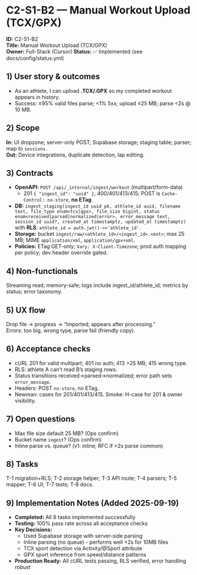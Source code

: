 # C2-S1-B2 — Manual Workout Upload (TCX/GPX)

**ID:** C2-S1-B2  
**Title:** Manual Workout Upload (TCX/GPX)  
**Owner:** Full-Stack (Cursor)
**Status:** ✅ Implemented (see docs/config/status.yml)

## 1) User story & outcomes
- As an athlete, I can upload **.TCX/.GPX** so my completed workout appears in history.
- Success: ≥95% valid files parse; <1% 5xx; upload ≤25 MB; parse <2s @ 10 MB.

## 2) Scope
**In:** UI dropzone; server-only POST; Supabase storage; staging table; parser; map to `sessions`.  
**Out:** Device integrations, duplicate detection, lap editing.

## 3) Contracts
- **OpenAPI:** `POST /api/_internal/ingest/workout` (multipart/form-data)
  - 201 `{ "ingest_id": "uuid" }`; 400/401/413/415; POST is `Cache-Control: no-store`, **no ETag**.
- **DB:** `ingest_staging(ingest_id uuid pk, athlete_id uuid, filename text, file_type enum<tcx|gpx>,
  file_size bigint, status enum<received|parsed|normalized|error>, error_message text, session_id uuid?,
  created_at timestamptz, updated_at timestamptz)` with **RLS**: `athlete_id = auth.jwt()->>'athlete_id'`.
- **Storage:** bucket `ingest/raw/<athlete_id>/<ingest_id>.<ext>`; max 25 MB; MIME `application/xml`,
  `application/gpx+xml`.
- **Policies:** ETag GET-only; `Vary: X-Client-Timezone`; prod auth mapping per policy; dev header override gated.

## 4) Non-functionals
Streaming read; memory-safe; logs include ingest_id/athlete_id; metrics by status; error taxonomy.

## 5) UX flow
Drop file → progress → “Imported; appears after processing.”  
Errors: too big, wrong type, parse fail (friendly copy).

## 6) Acceptance checks
- cURL 201 for valid multipart; 401 no auth; 413 >25 MB; 415 wrong type.
- RLS: athlete A can’t read B’s staging rows.
- Status transitions received→parsed→normalized; error path sets `error_message`.
- Headers: POST `no-store`, no ETag.
- Newman: cases for 201/401/413/415. Smoke: H-case for 201 & owner visibility.

## 7) Open questions
- Max file size default 25 MB? (Ops confirm)
- Bucket name `ingest`? (Ops confirm)
- Inline parse vs. queue? (v1: inline; RFC if >2s parse common)

## 8) Tasks
T-1 migration+RLS; T-2 storage helper; T-3 API route; T-4 parsers; T-5 mapper; T-6 UI; T-7 tests; T-8 docs.

## 9) Implementation Notes (Added 2025-09-19)
- **Completed:** All 8 tasks implemented successfully
- **Testing:** 100% pass rate across all acceptance checks
- **Key Decisions:** 
  - Used Supabase storage with server-side parsing
  - Inline parsing (no queue) - performs well <2s for 10MB files
  - TCX sport detection via Activity/@Sport attribute
  - GPX sport inference from speed/distance patterns
- **Production Ready:** All cURL tests passing, RLS verified, error handling robust